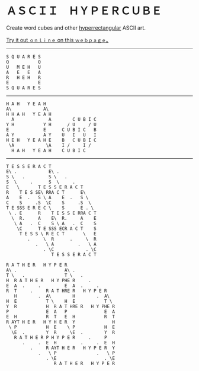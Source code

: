 # ＡＳＣＩＩ　ＨＹＰＥＲＣＵＢＥ
Create word cubes and other [hyperrectangular] ASCII art.

[Try it out `ｏｎｌｉｎｅ` on this `ｗｅｂｐａｇｅ`｡](http://1j01.github.io/ascii-hypercube/)

[hyperrectangular]: https://en.wikipedia.org/wiki/Hyperrectangle

-----

    S Q U A R E S
    Q           Q
    U   M E H   U
    A   E   E   A
    R   H E H   R
    E           E
    S Q U A R E S


-----

    H A H   Y E A H
    A\            A\
    H H A H   Y E A H
      A             A        C U B I C
    Y H           Y H      / U     / U
    E             E      C U B I C   B
    A Y           A Y    U   I   U   I
    H E H   Y E A H E    B   C U B I C
     \A            \A    I /     I /
      H A H   Y E A H    C U B I C

-----

    T E S S E R A C T
    E\ .            E\ .
    S \   .         S \   .
    S  \     .      S  \     .
    E   \       T E S S E R A C T
    R    T E S SE\ RRA C T      E\
    A    E  .   S \ A    E  .   S \
    C    S     .S  \C    S     .S  \
    T E SSS E R E C \    S      E . \
     \ . E      R    T E S S E RRA C T
      \  R.     A    E\  R.     A    E
       \ A   .  C    S \ A   .  C    S
        \C      T E SSS ECR A C T    S
         T E S S \ R E C T       \   E
            .     \  R      .     \  R
               .   \ A         .   \ A
                  . \C            . \C
                     T E S S E R A C T

    R A T H E R   H Y P E R
    A\ .                  A\ .
    T \   .               T \   .
    H  R A T H E R   H Y PHE R     .
    E  A  .     .         E  A  .     .
    R  T     .     R A T HRE R   H Y P E R
       H        .  A\        H        .  A\
    H  E           T \    H  E           T \
    Y  R           H  R A T HRE R   H Y PHE R
    P              E  A   P              E  A
    E  H           R  T   E  H           R  T
    R AYT H E R   H Y H E R  Y              H
     \ P           H  E    \ P           H  E
      \E  .        Y  R     \E  .        Y  R
       R A T H E R P H Y P E R     .     P
          .     .  E  H         .     .  E  H
             .     R AYT H E R   H Y P E R  Y
                .   \ P               .   \ P
                   . \E                  . \E
                      R A T H E R   H Y P E R
